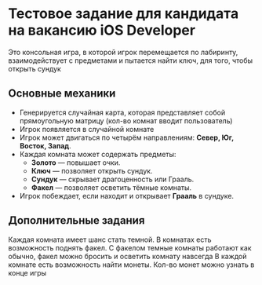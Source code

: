 # Тестовое задание для кандидата на вакансию iOS Developer

Это консольная игра, в которой игрок перемещается по лабиринту, взаимодействует с предметами и пытается найти ключ, для того, чтобы открыть сундук 

## Основные механики

- Генерируется случайная карта, которая представляет собой прямоугольную матрицу (кол-во комнат вводит пользователь)
- Игрок появляется в случайной комнате
- Игрок может двигаться по четырём направлениям: **Север, Юг, Восток, Запад**.
- Каждая комната может содержать предметы:
  - **Золото** — повышает очки.
  - **Ключ** — позволяет открыть сундук.
  - **Сундук** — скрывает драгоценность или Грааль.
  - **Факел** — позволяет осветить тёмные комнаты.
- Игрок побеждает, если находит и открывает **Грааль** в сундуке.

## Дополнительные задания

Каждая комната имеет шанс стать темной. В комнатах есть возможность поднять факел. С факелом темные комнаты работают как обычно, факел можно бросить и осветить комнату навсегда
В каждой комнате есть возможность найти монеты. Кол-во монет можно узнать в конце игры
